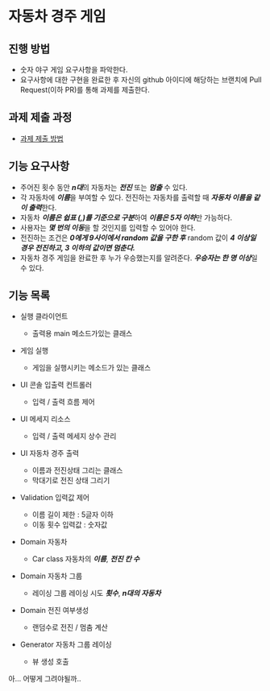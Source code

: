 # 자동차 경주 게임
## 진행 방법
* 숫자 야구 게임 요구사항을 파악한다.
* 요구사항에 대한 구현을 완료한 후 자신의 github 아이디에 해당하는 브랜치에 Pull Request(이하 PR)를 통해 과제를 제출한다.

## 과제 제출 과정
* [과제 제출 방법](https://github.com/next-step/nextstep-docs/tree/master/precourse)

## 기능 요구사항
- 주어진 횟수 동안 ***n대***의 자동차는 ***전진*** 또는 ***멈출*** 수 있다.
- 각 자동차에 ***이름***을 부여할 수 있다. 전진하는 자동차를 출력할 때 ***자동차 이름을 같이 출력***한다.
- 자동차 ***이름은 쉽표 (,)를 기준으로 구분***하여 ***이름은 5자 이하***만 가능하다.
- 사용자는 ***몇 번의 이동***을 할 것인지를 입력할 수 있어야 한다.
- 전진하는 조건은 ***0에게 9사이에서 random 값을 구한 후*** random 값이 ***4 이상일 경우 전진하고, 3 이하의 값이면 멈춘다.***
- 자동차 경주 게임을 완료한 후 누가 우승했는지를 알려준다. ***우승자는 한 명 이상***일 수 있다.

## 기능 목록
- 실행 클라이언트 
    - 출력용 main 메소드가있는 클래스

-   게임 실행 
    - 게임을 실행시키는 메소드가 있는 클래스
    
-  UI 콘솔 입출력 컨트롤러
    - 입력 / 출력 흐름 제어
   
-  UI 메세지 리소스
    - 입력 / 출력 메세지 상수 관리
   
-  UI 자동차 경주 출력
    - 이름과 전진상태 그리는 클래스
    - 막대기로 전진 상태 그리기
    
- Validation 입력값 제어
    - 이름 길이 제한 : 5글자 이하
    - 이동 횟수 입력값 : 숫자값
  
-  Domain 자동차
    - Car class 자동차의 ***이름***, ***전진 칸 수***
   
- Domain 자동차 그룹
    - 레이싱 그룹 레이싱 시도 ***횟수***, ***n대의 자동차***
   
- Domain 전진 여부생성
    - 랜덤수로 전진 / 멈춤 계산

- Generator 자동차 그룹 레이싱 
    - 뷰 생성 호출
    
    
아... 어떻게 그려야될까..

